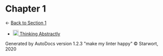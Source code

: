 <style>img{height:18px;margin-bottom:-3px}</style>

# Chapter 1

← [Back to Section 1](..)

- [![MD file](https://img.icons8.com/windows/512/4a90e2/regular-document.png) Thinking Abstractly](thinking_abstractly.html)

Generated by AutoDocs version 1.2.3 "make my linter happy" © Starwort, 2020
